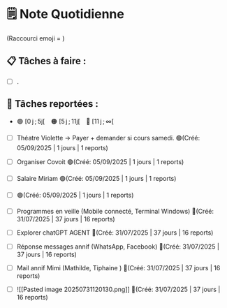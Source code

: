 # 🗒️ Note Quotidienne

(Raccourci emoji = )

## 📋 Tâches à faire :

- [ ] .


## 📌 Tâches reportées :

- 🟢 [0 j ; 5j[ 🟠 [5 j ; 11j[ 🔴 [11 j ; ∞[


- [ ] Théatre Violette -> Payer + demander si cours samedi. 🟢(Créé: 05/09/2025 | 1 jours | 1 reports)
- [ ] Organiser Covoit 🟢(Créé: 05/09/2025 | 1 jours | 1 reports)
- [ ] Salaire Miriam 🟢(Créé: 05/09/2025 | 1 jours | 1 reports)
- [ ]  🟢(Créé: 05/09/2025 | 1 jours | 1 reports)
- [ ] Programmes en veille (Mobile connecté, Terminal Windows) 🔴(Créé: 31/07/2025 | 37 jours | 16 reports)
- [ ] Explorer chatGPT AGENT 🔴(Créé: 31/07/2025 | 37 jours | 16 reports)
- [ ] Réponse messages annif (WhatsApp, Facebook) 🔴(Créé: 31/07/2025 | 37 jours | 16 reports)
- [ ] Mail annif Mimi (Mathilde, Tiphaine ) 🔴(Créé: 31/07/2025 | 37 jours | 16 reports)
- [ ] ![[Pasted image 20250731120130.png]] 🔴(Créé: 31/07/2025 | 37 jours | 16 reports)




